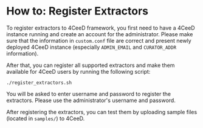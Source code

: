 How to: Register Extractors
====

To register extractors to 4CeeD framework, you first need to have a 4CeeD instance running and create an 
account for the administrator. Please make sure that the information in `custom.conf` file are correct and 
present newly deployed 4CeeD instance (especially `ADMIN_EMAIL` and `CURATOR_ADDR` information).

After that, you can register all supported extractors and make them available for 4CeeD users by running the 
following script:

```
./register_extractors.sh
```

You will be asked to enter username and password to register the extractors. Please use the administrator's 
username and password.

After registering the extractors, you can test them by uploading sample files (located in `samples/`) to 4CeeD.

